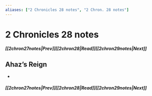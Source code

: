 ```yaml
---
aliases: ["2 Chronicles 28 notes", "2 Chron. 28 notes"]
---
```

# 2 Chronicles 28 notes
##### <span class=arrow-left></span>[[2chron27notes|Prev]]<span class=navigation-separator></span>[[2chron28|Read]]<span class=navigation-separator></span>[[2chron29notes|Next]]<span class=arrow-right></span>
## Ahaz’s Reign
- 
##### <span class=arrow-left></span>[[2chron27notes|Prev]]<span class=navigation-separator></span>[[2chron28|Read]]<span class=navigation-separator></span>[[2chron29notes|Next]]<span class=arrow-right></span>